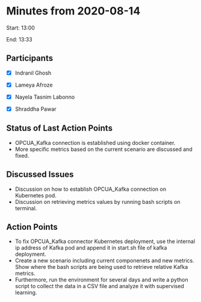 # Minutes from 2020-08-14

Start: 13:00

End: 13:33


## Participants

* [X] Indranil Ghosh
* [X] Lameya Afroze
* [X] Nayela Tasnim Labonno
* [X] Shraddha Pawar


## Status of Last Action Points

*	OPCUA_Kafka connection is established using docker container.
* More specific metrics based on the current scenario are discussed and fixed. 

## Discussed Issues

*	Discussion on how to establish OPCUA_Kafka connection on Kubernetes pod.
* Discussion on retrieving metrics values by running bash scripts on terminal. 


## Action Points

*	To fix OPCUA_Kafka connector Kubernetes deployment, use the internal ip address of Kafka pod and append it in start.sh file of kafka deployment.
* Create a new scenario including current componenets and new metrics. Show where the bash scripts are being used to retrieve relative Kafka metrics.  
*	Furthermore, run the environment for several days and write a python script to collect the data in a CSV file and analyze it with supervised learning.
